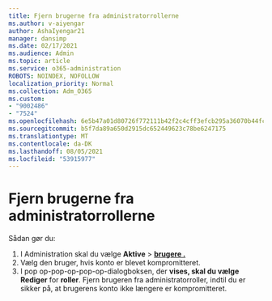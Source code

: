 ```yaml
---
title: Fjern brugerne fra administratorrollerne
ms.author: v-aiyengar
author: AshaIyengar21
manager: dansimp
ms.date: 02/17/2021
ms.audience: Admin
ms.topic: article
ms.service: o365-administration
ROBOTS: NOINDEX, NOFOLLOW
localization_priority: Normal
ms.collection: Adm_O365
ms.custom:
- "9002486"
- "7524"
ms.openlocfilehash: 6e5b47a01d80726f772111b42f2c4cff3efcb295a36070b44fcb6901800e71fb
ms.sourcegitcommit: b5f7da89a650d2915dc652449623c78be6247175
ms.translationtype: MT
ms.contentlocale: da-DK
ms.lasthandoff: 08/05/2021
ms.locfileid: "53915977"
---
```

# <a name="remove-the-users-from-the-admin-roles"></a>Fjern brugerne fra administratorrollerne

Sådan gør du:

1. I Administration skal du vælge **Aktive**  >  [**brugere .**](https://go.microsoft.com/fwlink/p/?linkid=834822)
1. Vælg den bruger, hvis konto er blevet kompromitteret.
1. I pop op-pop-op-pop-op-dialogboksen, der **vises, skal du vælge Rediger** for **roller**. Fjern brugeren fra administratorroller, indtil du er sikker på, at brugerens konto ikke længere er kompromitteret.

